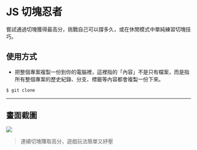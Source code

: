 # JS 切塊忍者

嘗試通過切塊獲得最高分，挑戰自己可以撐多久，或在休閒模式中單純練習切塊技巧。

## 使用方式
- 把整個專案複製一份到你的電腦裡，這裡指的「內容」不是只有檔案，而是指所有整個專案的歷史紀錄、分支、標籤等內容都會複製一份下來。
```sh
$ git clone
```

----

## 畫面截圖
![](https://i.imgur.com/ZLWag4d.gif)
> 連續切塊賺取高分，遊戲玩法簡單又紓壓
